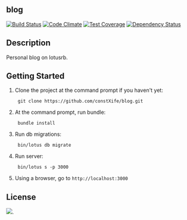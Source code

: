 ## blog

[![Build Status](https://travis-ci.org/constXife/blog.svg?branch=master)](https://travis-ci.org/constXife/blog)
[![Code Climate](https://codeclimate.com/github/constXife/blog/badges/gpa.svg)](https://codeclimate.com/github/constXife/blog)
[![Test Coverage](https://codeclimate.com/github/constXife/blog/badges/coverage.svg)](https://codeclimate.com/github/constXife/blog/coverage)
[![Dependency Status](https://gemnasium.com/constXife/blog.svg)](https://gemnasium.com/constXife/blog)

## Description

Personal blog on lotusrb.

## Getting Started

1. Clone the project at the command prompt if you haven't yet:

        git clone https://github.com/constXife/blog.git

2. At the command prompt, run bundle:

        bundle install

3. Run db migrations:

        bin/lotus db migrate

4. Run server:

        bin/lotus s -p 3000

5. Using a browser, go to `http://localhost:3000`

## License

[<img src="http://i.creativecommons.org/p/zero/1.0/88x31.png">](http://creativecommons.org/publicdomain/zero/1.0/).
